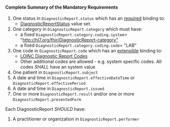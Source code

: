 #### Complete Summary of the Mandatory Requirements


1.  One status in `DiagnosticReport.status` which has an [required](http://build.fhir.org/terminologies.html#required) binding to:
    -   [DiagnosticReportStatus] value set.
1.  One category in `DiagnosticReport.category` which must have:
    -   a fixed `DiagnosticReport.category.coding.system`= "http://hl7.org/fhir/DiagnosticReport-category”
    -   a fixed `DiagnosticReport.category.coding.code`= "LAB"
1.  One code in `DiagnosticReport.code` which has an [extensible](http://build.fhir.org/terminologies.html#extensible) binding to:
    -   [LOINC Diagnostic Report Codes]
    -   Other additional codes are allowed - e.g. system specific codes. All codes *SHALL* have an system value
1.  One patient in `DiagnosticReport.subject`
1.  A date and time in `DiagnosticReport.effectiveDateTime` or `DiagnosticReport.effectivePeriod`
1.  A date and time in `DiagnosticReport.issued`
1.  One or more `DiagnosticReport.result` and/or one or more `DiagnosticReport.presentedForm`

Each DiagnosticReport *SHOULD* have:

1.  A practitioner or organization in `DiagnosticReport.performer`

[DiagnosticReportStatus]: http://build.fhir.org/valueset-diagnostic-report-status.html
[Observation]: http://build.fhir.org/observation.html
[LOINC Diagnostic Report Codes]: http://build.fhir.org/valueset-report-codes.html
